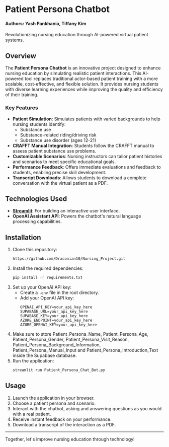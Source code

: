 # Patient Persona Chatbot

#### Authors: Yash Pankhania, Tiffany Kim
Revolutionizing nursing education through AI-powered virtual patient systems.

## Overview

The **Patient Persona Chatbot** is an innovative project designed to enhance nursing education by simulating realistic patient interactions. This AI-powered tool replaces traditional actor-based patient training with a more scalable, cost-effective, and flexible solution. It provides nursing students with diverse learning experiences while improving the quality and efficiency of their training.

### Key Features

- **Patient Simulation**: Simulates patients with varied backgrounds to help nursing students identify:
  - Substance use
  - Substance-related riding/driving risk
  - Substance use disorder (ages 12-21)
- **CRAFFT Manual Integration**: Students follow the CRAFFT manual to assess patient substance use problems.
- **Customizable Scenarios**: Nursing instructors can tailor patient histories and scenarios to meet specific educational goals.
- **Performance Feedback**: Offers immediate evaluations and feedback to students, enabling precise skill development.
- **Transcript Downloads**: Allows students to download a complete conversation with the virtual patient as a PDF.

## Technologies Used

- **[Streamlit](https://streamlit.io/)**: For building an interactive user interface.
- **OpenAI Assistant API**: Powers the chatbot's natural language processing capabilities.

## Installation

1. Clone this repository:
   ```bash
   https://github.com/Draconian10/Nursing_Project.git
   ```
2. Install the required dependencies:
   ```bash
   pip install -r requirements.txt
   ```
3. Set up your OpenAI API key:
   - Create a `.env` file in the root directory.
   - Add your OpenAI API key:
     ```env
     OPENAI_API_KEY=your_api_key_here
     SUPABASE_URL=your_api_key_here
     SUPABASE_KEY=your_api_key_here
     AZURE_ENDPOINT=your_api_key_here
     AZURE_OPENAI_KEY=your_api_key_here
     ```
4. Make sure to store Patient_Persona_Name, Patient_Persona_Age, Patient_Persona_Gender, Patient_Persona_Visit_Reason, Patient_Persona_Background_Information, Patient_Persona_Manual_Input and Patient_Persona_Introduction_Text inside the Supabase database. 
5. Run the application:
   ```bash
   streamlit run Patient_Persona_Chat_Bot.py
   ```

## Usage

1. Launch the application in your browser.
2. Choose a patient persona and scenario.
3. Interact with the chatbot, asking and answering questions as you would with a real patient.
4. Receive instant feedback on your performance.
5. Download a transcript of the interaction as a PDF.

---

Together, let's improve nursing education through technology!
